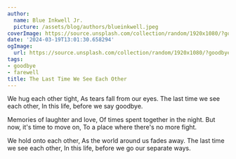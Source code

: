 ```yaml
---
author:
  name: Blue Inkwell Jr.
  picture: /assets/blog/authors/blueinkwell.jpeg
coverImage: https://source.unsplash.com/collection/random/1920x1080/?goodbye
date: '2024-03-19T13:01:30.658294'
ogImage:
  url: https://source.unsplash.com/collection/random/1920x1080/?goodbye
tags:
- goodbye
- farewell
title: The Last Time We See Each Other
---
```


We hug each other tight,
As tears fall from our eyes.
The last time we see each other,
In this life, before we say goodbye.

Memories of laughter and love,
Of times spent together in the night.
But now, it's time to move on,
To a place where there's no more fight.

We hold onto each other,
As the world around us fades away.
The last time we see each other,
In this life, before we go our separate ways.